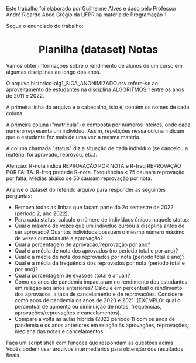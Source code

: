 Este trabalho foi elaborado por Guilherme Alves e dado pelo Professor André Ricardo Abed Grégio da UFPR na matéria de Programação 1

Segue o enunciado do trabalho:

<h1 align="center">Planilha (dataset) Notas</h1>

Vamos obter informações sobre o rendimento de alunos de um curso em algumas disciplinas ao longo dos anos.

O arquivo historico-alg1_SIGA_ANONIMIZADO.csv refere-se ao aproveitamento de estudantes na disciplina ALGORITMOS 1 entre os anos de 2011 e 2022.

A primeira linha do arquivo é o cabeçalho, isto é, contém os nomes de cada coluna.

A primeira coluna ("matricula") é composta por números inteiros, onde cada número representa um indivíduo. Assim, repetições nessa coluna indicam que o estudante fez mais de uma vez a mesma matéria.

A coluna chamada "status" diz a situação de cada indivíduo (se cancelou a matéria, foi aprovado, reprovou, etc.).

Atenção: R-nota indica REPROVAÇÃO POR NOTA e R-freq REPROVAÇÃO POR FALTA. R-freq precede R-nota. Frequências < 75 causam reprovação por falta; Médias abaixo de 50 causam reprovação por nota.

Analise o dataset do referido arquivo para responder as seguintes perguntas:

  *  Remova todas as linhas que façam parte do 2o semestre de 2022 (periodo 2, ano 2022);
  *  Para cada status, calcule o número de indivíduos únicos naquele status;
  *  Qual o máximo de vezes que um indíviduo cursou a discplina antes de ser aprovado? Quantos indivíduos possuem o mesmo número máximo de vezes cursadas até a aprovação?
  *  Qual a porcentagem de aprovação/reprovação por ano?
  *  Qual é a média de nota dos aprovados (no período total e por ano)?
  *  Qual é a média de nota dos reprovados por nota (período total e ano)?
  *  Qual é a média da frequência dos reprovados por nota (período total e por ano)?
  *  Qual a porcentagem de evasões (total e anual)?
  *  Como os anos de pandemia impactaram no rendimento dos estudantes em relação aos anos anteriores? Calcule em percentual o rendimento dos aprovados, a taxa de cancelamento e de reprovações. Considere como anos de pandemia os anos de 2020 e 2021. (EXEMPLO: qual o percentual de aumento ou diminuição de notas, frequências, aprovações/reprovações e cancelamentos).
  *  Compare a volta às aulas híbrida (2022 período 1) com os anos de pandemia e os anos anteriores em relação às aprovações, reprovações, mediana das notas e cancelamentos.

Faça um script shell com funções que respondam as questões acima. Vocês podem usar arquivos intermediários para obtenção dos resultados finais.
